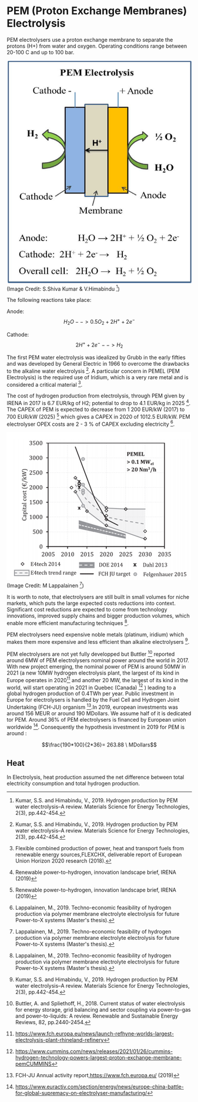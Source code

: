 # PEM (Proton Exchange Membranes) Electrolysis

PEM electrolysers use a proton exchange membrane to separate the protons (H+) from water and oxygen. Operating conditions range between 20-100 C and up to 100 bar.

![](PEM_electrolysis.PNG) 
(Image Credit: S.Shiva Kumar & V.Himabindu [^2])


The following reactions take place:

Anode: $$H_2O   --> 0.5 O_2 + 2 H^+ + 2 e^-$$

Cathode: $$2 H^+ + 2 e^-  --> H_2$$


The first PEM water electrolysis was idealized by Grubb in the early fifties and was developed by General Electric in 1966 to overcome the drawbacks to the alkaline water electrolysis [^2].
A particular concern in PEMEL (PEM Electrolysis) is the required use of Iridium, which is a very rare metal and is considered a critical material [^1].


The cost of hydrogen production from electrolysis, through PEM given by IRENA in 2017 is 6.7 EUR/kg of H2; potential to drop to 4.1 EUR/kg in 2025 [^3].
The CAPEX of PEM is expected to decrease from 1 200 EUR/kW (2017) to 700 EUR/kW (2025) [^3] which gives a CAPEX in 2020 of 1012.5 EUR/kW.
PEM electrolyser OPEX costs are 2 - 3 % of CAPEX excluding electricity [^4].

![](PEM_CAPEX.PNG)
(Image Credit: M Lappalainen [^4])

It is worth to note, that electrolysers are still built in small volumes for niche markets, which puts the large expected costs reductions into context. Significant cost reductions are expected to come from technology innovations, improved supply chains and bigger production volumes, which enable more efficient manufacturing techniques [^4].

PEM electrolysers need expensive noble metals (platinum, iridium) which makes them more expensive and less efficient than alkaline electrolysers [^2]. 


PEM electrolysers are not yet fully developped but Buttler [^6] reported around 6MW of PEM electrolysers nominal power around the world in 2017. With new project emerging, the nominal power of PEM is around 50MW in 2021 (a new 10MW hydrogen electrolysis plant, the largest of its kind in Europe operates in 2020[^7] and another 20 MW, the largest of its kind in the world, will start operating in 2021 in Quebec (Canada) [^10] ) leading to a global hydrogen production of 0.4TWh per year. 
Public investment in Europe for electrolysers is handled by the Fuel Cell and Hydrogen Joint Undertaking (FCH-JU) organism [^8].In 2019, european investments was around 156 MEUR or around 190 MDollars. We assume half of it is dedicated tor PEM. Around 36% of PEM electrolysers is financed by European union worldwide [^9]. Consequently the hypothesis investment in 2019 for PEM is around :

$$\frac{190*100}{2*36}= 263.88 \ MDollars$$ 

## Heat
In Electrolysis, heat production assumed the net difference between total electricity consumption and total hydrogen production.



[^1]: Flexible combined production of power, heat and transport fuels from renewable energy sources,FLEXCHX, deliverable report of European Union Horizon 2020 research (2018).

[^2]: Kumar, S.S. and Himabindu, V., 2019. Hydrogen production by PEM water electrolysis–A review. Materials Science for Energy Technologies, 2(3), pp.442-454.

[^3]: Renewable power-to-hydrogen, innovation landscape brief, IRENA (2019)

[^4]: Lappalainen, M., 2019. Techno-economic feasibility of hydrogen production via polymer membrane electrolyte electrolysis for future Power-to-X systems (Master's thesis).

[^6]: Buttler, A. and Spliethoff, H., 2018. Current status of water electrolysis for energy storage, grid balancing and sector coupling via power-to-gas and power-to-liquids: A review. Renewable and Sustainable Energy Reviews, 82, pp.2440-2454.

[^7]: https://www.fch.europa.eu/news/launch-refhyne-worlds-largest-electrolysis-plant-rhineland-refinery

[^8]: FCH-JU Annual activity report,https://www.fch.europa.eu/ (2019)

[^9]:https://www.euractiv.com/section/energy/news/europe-china-battle-for-global-supremacy-on-electrolyser-manufacturing/

[^10]: https://www.cummins.com/news/releases/2021/01/26/cummins-hydrogen-technology-powers-largest-proton-exchange-membrane-pemCUMMINS 